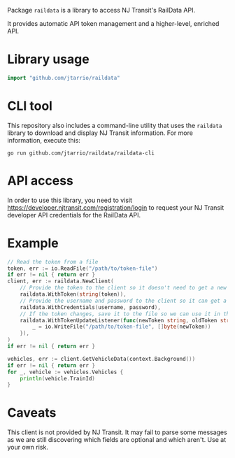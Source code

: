 Package `raildata` is a library to access NJ Transit's RailData API.

It provides automatic API token management and a higher-level, enriched API.

# Library usage

```go
import "github.com/jtarrio/raildata"
```

# CLI tool

This repository also includes a command-line utility that uses the `raildata` library to download
and display NJ Transit information. For more information, execute this:

```shell
go run github.com/jtarrio/raildata/raildata-cli
```

# API access

In order to use this library, you need to visit https://developer.njtransit.com/registration/login
to request your NJ Transit developer API credentials for the RailData API.

# Example

```go
// Read the token from a file
token, err := io.ReadFile("/path/to/token-file")
if err != nil { return err }
client, err := raildata.NewClient(
    // Provide the token to the client so it doesn't need to get a new one
    raildata.WithToken(string(token)),
    // Provide the username and password to the client so it can get a new token if the old one expires
    raildata.WithCredentials(username, password),
    // If the token changes, save it to the file so we can use it in the future
    raildata.WithTokenUpdateListener(func(newToken string, oldToken string) {
        _ = io.WriteFile("/path/to/token-file", []byte(newToken))
    }),
)
if err != nil { return err }

vehicles, err := client.GetVehicleData(context.Background())
if err != nil { return err }
for _, vehicle := vehicles.Vehicles {
    println(vehicle.TrainId)
}
```

# Caveats

This client is not provided by NJ Transit. It may fail to parse some messages as we are still discovering
which fields are optional and which aren't. Use at your own risk.
